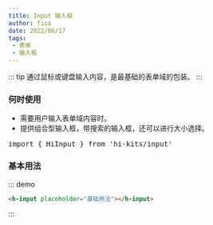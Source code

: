 ```yaml
---
title: Input 输入框
author: fico
date: 2022/06/17
tags:
 - 表单
 - 输入框
---
```

::: tip
通过鼠标或键盘输入内容，是最基础的表单域的包装。
:::
### 何时使用

- 需要用户输入表单域内容时。
- 提供组合型输入框，带搜索的输入框，还可以进行大小选择。
<pre class="language-ts">
import { HiInput } from 'hi-kits/input'
</pre>
### 基本用法

::: demo
```html
<h-input placeholder="基础用法"></h-input>

```
:::